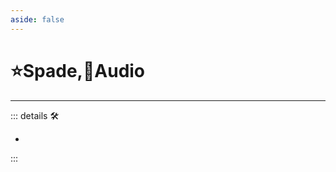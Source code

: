 ```yaml
---
aside: false
---
```

# ⭐<labor>Spade</labor>,💜<anima>Audio</anima>

---

<!-- =================================================== -->
<!-- =================================================== -->
<!-- =================================================== -->
<!-- =================================================== -->
<!-- =================================================== -->
::: details 🛠

-

:::
